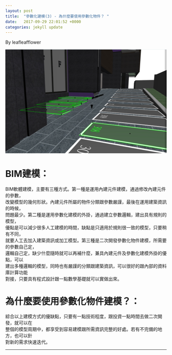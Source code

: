 ```yaml
---
layout: post
title:  "參數化建模(3) - 為什麼要使用參數化物件？ "
date:   2017-09-29 22:01:52 +0000
categories: jekyll update
---
```

By leafleafflower  

![parametric design](/assets/ArchiCAD/ParkingLot.jpg)
 

# BIM建模：
BIM軟體建模，主要有三種方式。第一種是運用內建元件建模，通過修改內建元件的參數，  
改變模型的幾何形狀。內建元件所屬的物件分類跟參數嚴謹，最後在運用建築資訊的時候，  
問題最少。第二種是運用參數化建模的外掛，通過建立參數邏輯，建出具有規則的模型，  
優點是可以減少很多人工建模的時間，缺點是只適用於規則很一致的模型，只要稍有不同，  
就要人工去加入建築資訊或加工模型。第三種是二次開發參數化物件建模，所需要的參數自己定，  
邏輯自己定，缺少什麼隨時就可以再補什麼，兼具內建元件及參數化建模外掛的優點，可以  
建出多種邏輯的模型，同時也有嚴謹的分類跟建築資訊，可以很好的跟內部的資料庫計算功能  
對接，只要具有程式設計跟一點數學基礎就可以實做出來。  

# 為什麼要使用參數化物件建模？：
綜合以上建模方式的優缺點，只要有一點技術程度，跟投資一點時間去做二次開發，就可以在  
整個的模型周期中，都享受到容易建模跟所需資訊完整的好處。若有不完備的地方，也可以針  
對新的需求快速迭代。





-------------------------------------------------------  

[帶路雞Pro-App-Store]: https://appsto.re/tw/kp-Sfb.i
[帶路雞-App-Store]: https://appsto.re/tw/amD6eb.i

